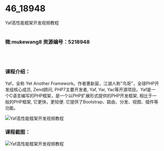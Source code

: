 # 46_18948
Yaf高性能框架开发视频教程
<br/></br>
<h3>微:mukewang8 资源编号：5218948</h3>
<br/></br>
<h3>课程介绍：</h3>
<p>Yaf，全称 Yet Another Framework。作者惠新宸，江湖人称"鸟哥"，全球PHP开发组核心成员, Zend顾问, PHP7主要开发者, Yaf, Yar, Yac等开源项目。Yaf是一个C语言编写的PHP框架，是一个以PHP扩展形式提供的PHP开发框架, 相比于一般的PHP框架, 它更快，更轻便. 它提供了Bootstrap、路由、分发、视图、插件等功能。</p>
<p><img src="https://www.ko996.com/wp-content/uploads/img/2021/03/1-49-300x187.png" alt="Yaf高性能框架开发视频教程"></p>
<div class="info-desc">
<h3>课程截图：</h3>
<p><img src="https://www.ko996.com/wp-content/uploads/img/2021/03/2-45.png" alt="Yaf高性能框架开发视频教程"></p>


			
</div>
